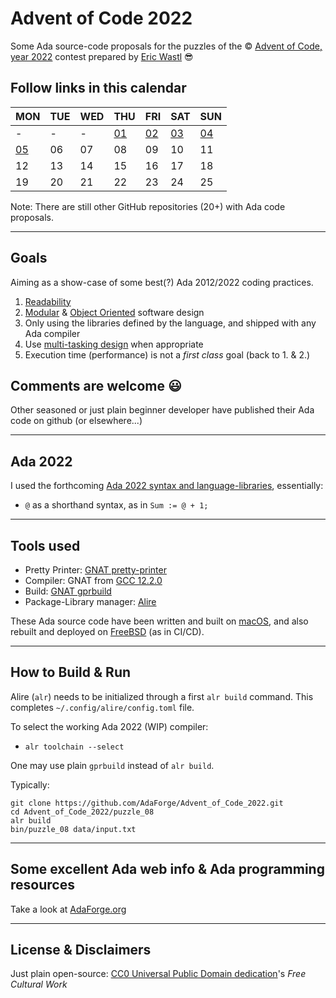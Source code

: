 # Advent of Code 2022

Some Ada source-code proposals for the puzzles of the © [Advent of Code, year 2022](https://adventofcode.com/2022) contest prepared by [Eric Wastl](http://was.tl) 😎

## Follow links in this calendar

|MON|TUE|WED|THU|FRI|SAT|SUN|
|--|--|--|--|--|--|--|
|-|-|-|[01](./puzzle_01)|[02](./puzzle_02)|[03](./puzzle_03)|[04](./puzzle_04)|
|[05](./puzzle_05)|06|07|08|09|10|11|
|12|13|14|15|16|17|18|
|19|20|21|22|23|24|25|

Note: There are still other GitHub repositories (20+) with Ada code proposals.

---

## Goals

Aiming as a show-case of some best(?) Ada 2012/2022 coding practices.

1. [Readability](https://www.adaic.org/resources/add_content/docs/95style/html/sec_3/toc.html)
1. [Modular](https://www.adaic.org/resources/add_content/docs/95style/html/sec_4/toc.html) & [Object Oriented](https://www.adaic.org/resources/add_content/docs/95style/html/sec_9/9-1.html) software design
1. Only using the libraries defined by the language, and shipped with any Ada compiler
1. Use [multi-tasking design](https://www.adaic.org/resources/add_content/docs/95style/html/sec_6/) when appropriate
1. Execution time (performance) is not a *first class* goal (back to 1. & 2.)

## Comments are welcome 😃

Other seasoned or just plain beginner developer have published their Ada code on github (or elsewhere...)

---

## Ada 2022

I used the forthcoming [Ada 2022 syntax and language-libraries](http://www.ada-auth.org/standards/ada22.html), essentially:

* `@` as a shorthand syntax, as in `Sum := @ + 1;`

---

## Tools used

* Pretty Printer: [GNAT pretty-printer](https://docs.adahttps://docs.adacore.com/gnat_ugn-docs/html/gnat_ugn/gnat_ugn/gnat_utility_programs.html#the-gnat-pretty-printer-gnatpp)
* Compiler: GNAT from [GCC 12.2.0](https://gcc.gnu.org/onlinedocs/gcc-12.2.0/gnat_ugn/)
* Build: [GNAT gprbuild](https://docs.adacore.com/gprbuild-docs/html/gprbuild_ug.html)
* Package-Library manager: [Alire](https://alire.ada.dev)

These Ada source code have been written and built on [macOS](https://www.apple.com/macos/ventura/), and also rebuilt and deployed on [FreeBSD](https://www.freebsd.org/about/) (as in CI/CD).

---

## How to Build & Run

Alire (`alr`) needs to be initialized through a first `alr build` command. This completes `~/.config/alire/config.toml` file.

To select the working Ada 2022 (WIP) compiler:

* `alr toolchain --select`

One may use plain `gprbuild` instead of `alr build`.

Typically:

```shell
git clone https://github.com/AdaForge/Advent_of_Code_2022.git
cd Advent_of_Code_2022/puzzle_08
alr build
bin/puzzle_08 data/input.txt
```

---
## Some excellent Ada web info & Ada programming resources

Take a look at [AdaForge.org](https://www.adaforge.org)


---

## License & Disclaimers

Just plain open-source: [CC0 Universal Public Domain dedication](https://creativecommons.org/publicdomain/zero/1.0/deed.fr)'s
_Free Cultural Work_
